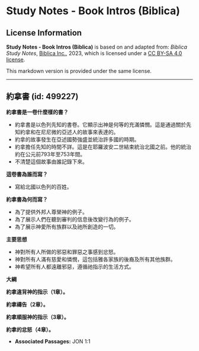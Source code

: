 # Study Notes - Book Intros (Biblica)

## License Information

**Study Notes - Book Intros (Biblica)** is based on and adapted from: _Biblica Study Notes_, [Biblica Inc.](https://www.biblica.com/), 2023, which is licensed under a [CC BY-SA 4.0 license](https://creativecommons.org/licenses/by-sa/4.0/legalcode.en).

This markdown version is provided under the same license.



--------------------------------

## 約拿書 (id: 499227)

**約拿書是一卷什麼樣的書？**

* 約拿書是以色列先知的書卷。它顯示出神是何等的充滿憐憫。這是通過關於先知約拿和在尼尼微的亞述人的故事來表達的。
* 約拿的故事發生在亞述國勢強盛並統治許多國的時期。
* 約拿擔任先知的時間不詳。這是在耶羅波安二世結束統治北國之前。他的統治約在公元前793年至753年間。
* 不清楚這個故事由誰記錄下來。

**這卷書為誰而寫？**

* 寫給北國以色列的百姓。

**約拿書為何而寫？**

* 為了提供外邦人尊榮神的例子。
* 為了展示人們在聽到審判的信息後改變行為的例子。
* 為了展示神愛所有族群以及祂所創造的一切。

**主要思想**

* 神對所有人所做的邪惡和罪惡之事感到忿怒。
* 神對所有人滿有慈愛和憐憫，這包括雅各家族的後裔及所有其他族群。
* 神希望所有人都遠離邪惡，遵循祂指示的生活方式。

**大綱**

**約拿違背神的指示（1章）。**

**約拿禱告（2章）。**

**約拿順服神的指示（3章）。**

**約拿的忿怒（4章）。**

* **Associated Passages:** JON 1:1

